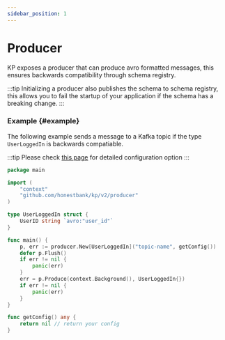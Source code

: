 ```yaml
---
sidebar_position: 1
---
```


# Producer
KP exposes a producer that can produce avro formatted messages, this ensures backwards compatibility through schema registry.

:::tip
Initializing a producer also publishes the schema to schema registry, this allows you to fail the startup of your application if the schema has a breaking change.
:::

### Example {#example}
The following example sends a message to a Kafka topic if the type `UserLoggedIn` is backwards compatiable.

:::tip
Please check [this page](../introduction/configuration.md) for detailed configuration option
:::

```go
package main

import (
	"context"
	"github.com/honestbank/kp/v2/producer"
)

type UserLoggedIn struct {
	UserID string `avro:"user_id"`
}

func main() {
	p, err := producer.New[UserLoggedIn]("topic-name", getConfig())
	defer p.Flush()
	if err != nil {
		panic(err)
	}
	err = p.Produce(context.Background(), UserLoggedIn{})
	if err != nil {
		panic(err)
    }
}

func getConfig() any {
    return nil // return your config
}
```
